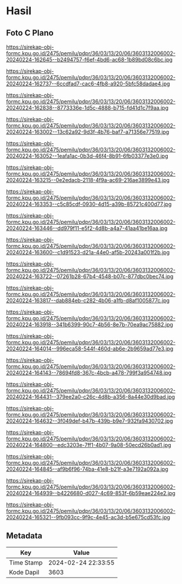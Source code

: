 # Hasil

## Foto C Plano

https://sirekap-obj-formc.kpu.go.id/2475/pemilu/pdpr/36/03/13/20/06/3603132006002-20240224-162645--b2494757-f6ef-4bd6-ac68-1b89bd08c6bc.jpg

https://sirekap-obj-formc.kpu.go.id/2475/pemilu/pdpr/36/03/13/20/06/3603132006002-20240224-162737--6ccdfad7-cac6-4fb8-a920-5bfc58dadae4.jpg

https://sirekap-obj-formc.kpu.go.id/2475/pemilu/pdpr/36/03/13/20/06/3603132006002-20240224-162838--8773336e-1d5c-4888-b715-fd41d1c7f9aa.jpg

https://sirekap-obj-formc.kpu.go.id/2475/pemilu/pdpr/36/03/13/20/06/3603132006002-20240224-163002--13c62a92-9d3f-4b76-baf7-a71356e77519.jpg

https://sirekap-obj-formc.kpu.go.id/2475/pemilu/pdpr/36/03/13/20/06/3603132006002-20240224-163052--1eafa1ac-0b3d-46f4-8b91-6fb03377e3e0.jpg

https://sirekap-obj-formc.kpu.go.id/2475/pemilu/pdpr/36/03/13/20/06/3603132006002-20240224-163215--0e2edacb-2118-4f9a-ac69-216ae3899e43.jpg

https://sirekap-obj-formc.kpu.go.id/2475/pemilu/pdpr/36/03/13/20/06/3603132006002-20240224-163353--c5c85cdf-0930-4d15-a39b-85721c400d77.jpg

https://sirekap-obj-formc.kpu.go.id/2475/pemilu/pdpr/36/03/13/20/06/3603132006002-20240224-163446--dd979f11-e5f2-4d8b-a4a7-41aa41be16aa.jpg

https://sirekap-obj-formc.kpu.go.id/2475/pemilu/pdpr/36/03/13/20/06/3603132006002-20240224-163600--c1d91523-d21a-44e0-af5b-20243a001f2b.jpg

https://sirekap-obj-formc.kpu.go.id/2475/pemilu/pdpr/36/03/13/20/06/3603132006002-20240224-163722--07261b28-67b4-4548-b07c-877dbc0bec74.jpg

https://sirekap-obj-formc.kpu.go.id/2475/pemilu/pdpr/36/03/13/20/06/3603132006002-20240224-163817--dab884eb-c282-4b06-a1fb-d8af1005877c.jpg

https://sirekap-obj-formc.kpu.go.id/2475/pemilu/pdpr/36/03/13/20/06/3603132006002-20240224-163918--341b6399-90c7-4b56-8e7b-70ea9ac75882.jpg

https://sirekap-obj-formc.kpu.go.id/2475/pemilu/pdpr/36/03/13/20/06/3603132006002-20240224-164014--996eca58-544f-460d-ab6e-2b9659ad77e3.jpg

https://sirekap-obj-formc.kpu.go.id/2475/pemilu/pdpr/36/03/13/20/06/3603132006002-20240224-164143--78694fd8-367c-4bcb-a478-799f3a954748.jpg

https://sirekap-obj-formc.kpu.go.id/2475/pemilu/pdpr/36/03/13/20/06/3603132006002-20240224-164431--379ee2a0-c26c-4d8b-a356-8a44e30d9bad.jpg

https://sirekap-obj-formc.kpu.go.id/2475/pemilu/pdpr/36/03/13/20/06/3603132006002-20240224-164632--3f049def-b47b-439b-b9e7-932fa9430702.jpg

https://sirekap-obj-formc.kpu.go.id/2475/pemilu/pdpr/36/03/13/20/06/3603132006002-20240224-164800--edc3203e-7ff1-4b07-9a08-50ecd26b0ad1.jpg

https://sirekap-obj-formc.kpu.go.id/2475/pemilu/pdpr/36/03/13/20/06/3603132006002-20240224-164845--af9b6f96-74ba-41e8-b21f-a3e7192a092a.jpg

https://sirekap-obj-formc.kpu.go.id/2475/pemilu/pdpr/36/03/13/20/06/3603132006002-20240224-164939--b4226680-d027-4c69-853f-6b59eae224e2.jpg

https://sirekap-obj-formc.kpu.go.id/2475/pemilu/pdpr/36/03/13/20/06/3603132006002-20240224-165321--9fb093cc-9f9c-4e45-ac3d-b5e675cd53fc.jpg


## Metadata

| Key        | Value               |
| ---------- | ------------------- |
| Time Stamp | 2024-02-24 22:33:55 |
| Kode Dapil | 3603                |



